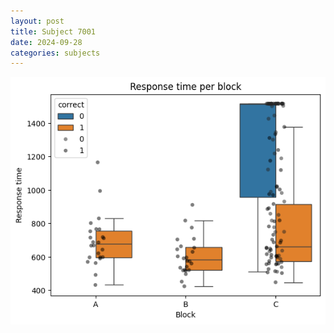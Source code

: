 ```yaml
---
layout: post
title: Subject 7001
date: 2024-09-28
categories: subjects
---
```


![](data/7001/run-1/7001_rt.png)
